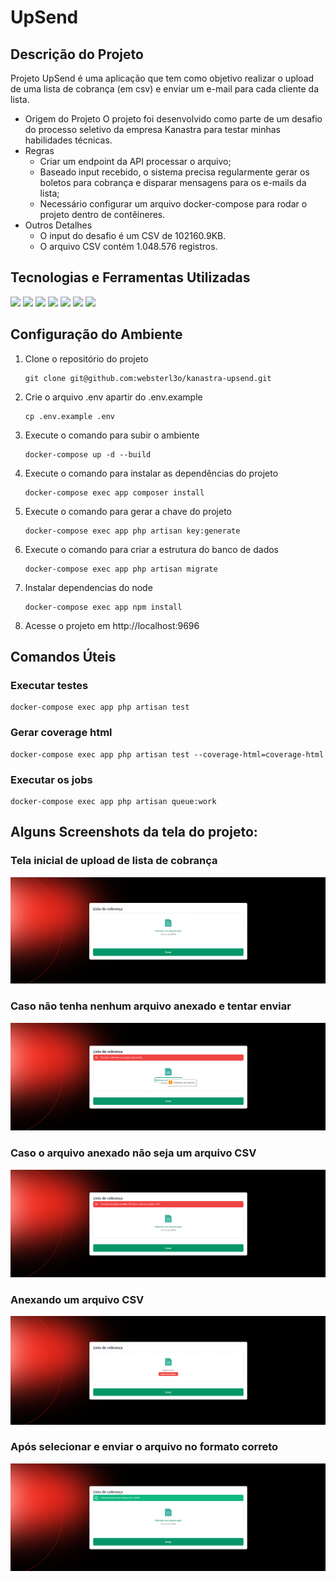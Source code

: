 # UpSend

## Descrição do Projeto
Projeto UpSend é uma aplicação que tem como objetivo realizar o upload de uma lista de cobrança (em csv) e enviar um e-mail para cada cliente da lista.
- Origem do Projeto
    O projeto foi desenvolvido como parte de um desafio do processo seletivo da empresa Kanastra para testar minhas habilidades técnicas.
- Regras
  - Criar um endpoint da API processar o arquivo;
  - Baseado input recebido, o sistema precisa regularmente gerar os boletos para cobrança e disparar mensagens para os e-mails da lista;
  - Necessário configurar um arquivo docker-compose para rodar o projeto dentro de contêineres.
- Outros Detalhes
  - O input do desafio é um CSV de 102160.9KB.
  - O arquivo CSV contém 1.048.576 registros.

## Tecnologias e Ferramentas Utilizadas

<div align="left">
    <img src="https://img.shields.io/badge/-Docker-%23fff?style=for-the-badge&logo=docker&logoColor=2496ED" target="_blank">
    <img src="https://img.shields.io/badge/-PHP-%23fff?style=for-the-badge&logo=php&logoColor=777BB4" target="_blank">
    <img src="https://img.shields.io/badge/-Laravel-%23fff?style=for-the-badge&logo=laravel&logoColor=FF2D20" target="_blank">
    <img src="https://img.shields.io/badge/-Vue.js-%23fff?style=for-the-badge&logo=vue.js&logoColor=4FC08D" target="_blank">
    <img src="https://img.shields.io/badge/-PHPUnit-%23fff?style=for-the-badge&logo=phpunit&logoColor=4FC08D" target="_blank">
    <img src="https://img.shields.io/badge/-Tailwindcss-%23fff?style=for-the-badge&logo=tailwindcss&logoColor=4FC08D" target="_blank">
    <img src="https://img.shields.io/badge/-Vite-%23fff?style=for-the-badge&logo=vite&logoColor=4FC08D" target="_blank">
</div>

## Configuração do Ambiente
1. Clone o repositório do projeto
    ```shellScript
    git clone git@github.com:websterl3o/kanastra-upsend.git
    ```
2. Crie o arquivo .env apartir do .env.example
    ```shellScript
    cp .env.example .env
    ```
3. Execute o comando para subir o ambiente
    ```shellScript
    docker-compose up -d --build
    ```
4. Execute o comando para instalar as dependências do projeto
    ```shellScript
    docker-compose exec app composer install
    ```
5. Execute o comando para gerar a chave do projeto
    ```shellScript
    docker-compose exec app php artisan key:generate
    ```
6. Execute o comando para criar a estrutura do banco de dados
    ```shellScript
    docker-compose exec app php artisan migrate
    ```
7. Instalar dependencias do node
    ```shellScript
    docker-compose exec app npm install
    ```
8. Acesse o projeto em http://localhost:9696

## Comandos Úteis
### Executar testes
```shellScript
docker-compose exec app php artisan test
```

### Gerar coverage html
```shellScript
docker-compose exec app php artisan test --coverage-html=coverage-html
```

### Executar os jobs
```shellScript
docker-compose exec app php artisan queue:work
```

## Alguns Screenshots da tela do projeto:

### Tela inicial de upload de lista de cobrança
![Tela inicial de upload de lista de cobrança](./storage/screenshots/tela-inicial.png)

### Caso não tenha nenhum arquivo anexado e tentar enviar
![Caso não tenha nenhum arquivo anexado e tentar enviar](./storage/screenshots/erro-arquivo-nao-anexado.png)

### Caso o arquivo anexado não seja um arquivo CSV
![Caso o arquivo anexado não seja um arquivo CSV](./storage/screenshots/erro-arquivo-nao-csv.png)

### Anexando um arquivo CSV
![Anexando um arquivo CSV](./storage/screenshots/anexando-arquivo-csv.png)

### Após selecionar e enviar o arquivo no formato correto
![Após selecionar e enviar o arquivo no formato correto](./storage/screenshots/arquivo-enviado-com-sucesso.png)
